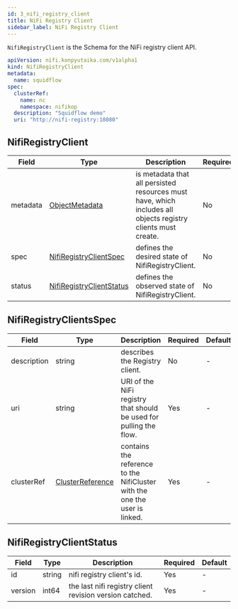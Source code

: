 ```yaml
---
id: 3_nifi_registry_client
title: NiFi Registry Client
sidebar_label: NiFi Registry Client
---
```


`NifiRegistryClient` is the Schema for the NiFi registry client API.

```yaml
apiVersion: nifi.konpyutaika.com/v1alpha1
kind: NifiRegistryClient
metadata:
  name: squidflow
spec:
  clusterRef:
    name: nc
    namespace: nifikop
  description: "Squidflow demo"
  uri: "http://nifi-registry:18080"
```

## NifiRegistryClient
|Field|Type|Description|Required|Default|
|-----|----|-----------|--------|--------|
|metadata|[ObjectMetadata](https://godoc.org/k8s.io/apimachinery/pkg/apis/meta/v1#ObjectMeta)|is metadata that all persisted resources must have, which includes all objects registry clients must create.|No|nil|
|spec|[NifiRegistryClientSpec](#nifiregistryclientspec)|defines the desired state of NifiRegistryClient.|No|nil|
|status|[NifiRegistryClientStatus](#nifiregistryclientstatus)|defines the observed state of NifiRegistryClient.|No|nil|

## NifiRegistryClientsSpec

|Field|Type|Description|Required|Default|
|-----|----|-----------|--------|--------|
|description|string| describes the Registry client. |No| - |
|uri|string| URI of the NiFi registry that should be used for pulling the flow. |Yes| - |
|clusterRef|[ClusterReference](./2_nifi_user#clusterreference)|  contains the reference to the NifiCluster with the one the user is linked. |Yes| - |

## NifiRegistryClientStatus

|Field|Type|Description|Required|Default|
|-----|----|-----------|--------|--------|
|id|string| nifi registry client's id. |Yes| - |
|version|int64| the last nifi registry client revision version catched. |Yes| - |